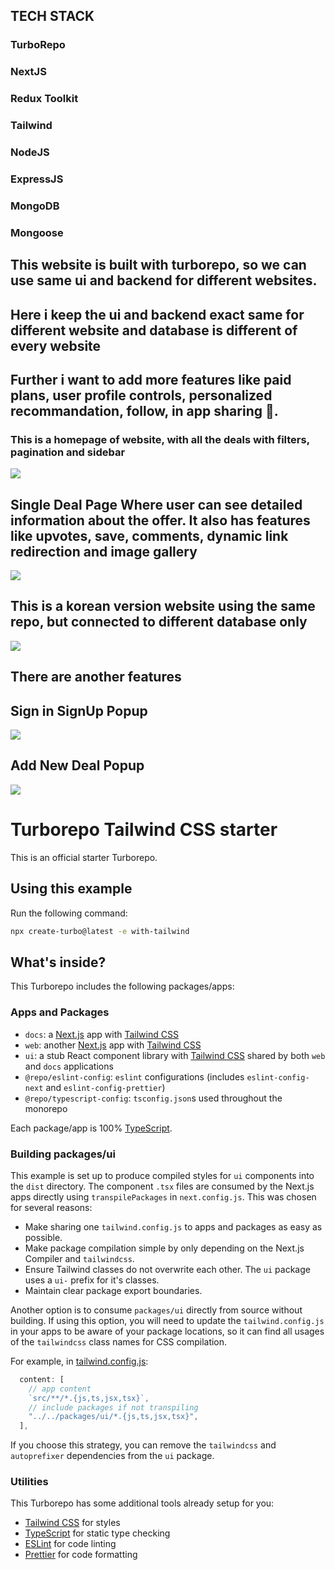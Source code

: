 ## TECH STACK

### TurboRepo

### NextJS

### Redux Toolkit

### Tailwind

### NodeJS

### ExpressJS

### MongoDB

### Mongoose

## This website is built with turborepo, so we can use same ui and backend for different websites.

## Here i keep the ui and backend exact same for different website and database is different of every website

## Further i want to add more features like paid plans, user profile controls, personalized recommandation, follow, in app sharing 🙂.

### This is a homepage of website, with all the deals with filters, pagination and sidebar

![](https://github.com/chandan2312/dealverse/blob/main/sc/english-home.png)

## Single Deal Page Where user can see detailed information about the offer. It also has features like upvotes, save, comments, dynamic link redirection and image gallery

![](https://github.com/chandan2312/dealverse/blob/main/sc/english-deal-page.png)

## This is a korean version website using the same repo, but connected to different database only

![](https://github.com/chandan2312/dealverse/blob/main/sc/korea-single%20deal.png)

## There are another features

## Sign in SignUp Popup

![](https://github.com/chandan2312/dealverse/blob/main/sc/english-sign%20in.png)

## Add New Deal Popup

![](https://github.com/chandan2312/dealverse/blob/main/sc/english%20add-new-deal.png)

# Turborepo Tailwind CSS starter

This is an official starter Turborepo.

## Using this example

Run the following command:

```sh
npx create-turbo@latest -e with-tailwind
```

## What's inside?

This Turborepo includes the following packages/apps:

### Apps and Packages

- `docs`: a [Next.js](https://nextjs.org/) app with [Tailwind CSS](https://tailwindcss.com/)
- `web`: another [Next.js](https://nextjs.org/) app with [Tailwind CSS](https://tailwindcss.com/)
- `ui`: a stub React component library with [Tailwind CSS](https://tailwindcss.com/) shared by both `web` and `docs` applications
- `@repo/eslint-config`: `eslint` configurations (includes `eslint-config-next` and `eslint-config-prettier`)
- `@repo/typescript-config`: `tsconfig.json`s used throughout the monorepo

Each package/app is 100% [TypeScript](https://www.typescriptlang.org/).

### Building packages/ui

This example is set up to produce compiled styles for `ui` components into the `dist` directory. The component `.tsx` files are consumed by the Next.js apps directly using `transpilePackages` in `next.config.js`. This was chosen for several reasons:

- Make sharing one `tailwind.config.js` to apps and packages as easy as possible.
- Make package compilation simple by only depending on the Next.js Compiler and `tailwindcss`.
- Ensure Tailwind classes do not overwrite each other. The `ui` package uses a `ui-` prefix for it's classes.
- Maintain clear package export boundaries.

Another option is to consume `packages/ui` directly from source without building. If using this option, you will need to update the `tailwind.config.js` in your apps to be aware of your package locations, so it can find all usages of the `tailwindcss` class names for CSS compilation.

For example, in [tailwind.config.js](packages/tailwind-config/tailwind.config.js):

```js
  content: [
    // app content
    `src/**/*.{js,ts,jsx,tsx}`,
    // include packages if not transpiling
    "../../packages/ui/*.{js,ts,jsx,tsx}",
  ],
```

If you choose this strategy, you can remove the `tailwindcss` and `autoprefixer` dependencies from the `ui` package.

### Utilities

This Turborepo has some additional tools already setup for you:

- [Tailwind CSS](https://tailwindcss.com/) for styles
- [TypeScript](https://www.typescriptlang.org/) for static type checking
- [ESLint](https://eslint.org/) for code linting
- [Prettier](https://prettier.io) for code formatting
